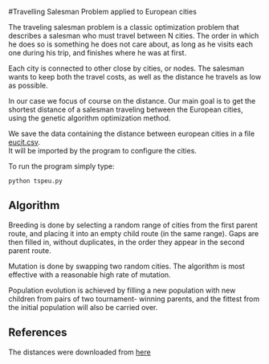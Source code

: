 #Travelling Salesman Problem applied to European cities

The traveling salesman problem is a classic optimization problem that describes a salesman who must travel
between N cities. The order in which he does so is something he does not care about, as long as he visits
each one during his trip, and finishes where he was at first.  

Each city is connected to other close by cities, or nodes. The salesman wants to keep both the travel costs, as well as the distance he 
travels as low as possible.  

In our case we focus of course on the distance. Our main goal is to get the shortest distance of a salesman traveling between the European 
cities, using the genetic algorithm optimization method.  

We save the data containing the distance between european cities in a file [eucit.csv](eucit.csv).   
It will be imported by the program to configure the cities.  

To run the program simply type:
```
python tspeu.py
```

## Algorithm
Breeding is done by selecting a random range of cities from the first parent route, and placing it into an empty child route (in the same 
range). Gaps are then filled in, without duplicates, in the order they appear in the second parent route.  

Mutation is done by swapping two random cities. The algorithm is most effective with a reasonable high rate of mutation.  

Population evolution is achieved by filling a new population with new children from pairs of two tournament-
winning parents, and the fittest from the initial population will also be carried over.

## References
The distances were downloaded from [here](http://www.engineeringtoolbox.com/driving-distances-d_1029.html)
